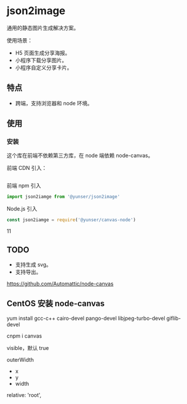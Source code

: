 # json2image

通用的静态图片生成解决方案。

使用场景：

* H5 页面生成分享海报。
* 小程序下载分享图片。
* 小程序自定义分享卡片。


## 特点

* 跨端，支持浏览器和 node 环境。


## 使用

### 安装

这个库在前端不依赖第三方库，在 node 端依赖 node-canvas。


前端 CDN 引入：

```js

```

前端 npm 引入

```js
import json2iamge from '@yunser/json2image'
```

Node.js 引入

```js
const json2iamge = require('@yunser/canvas-node')
```

11


## TODO

* 支持生成 svg。
* 支持导出。



https://github.com/Automattic/node-canvas


## CentOS 安装 node-canvas

yum install gcc-c++ cairo-devel pango-devel libjpeg-turbo-devel giflib-devel

cnpm i canvas



visible，默认 true

outerWidth

* x
* y
* width



relative: 'root',

